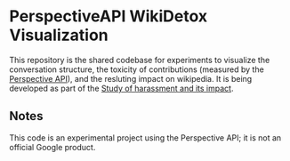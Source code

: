 # PerspectiveAPI WikiDetox Visualization

This repository is the shared codebase for experiments to visualize the
conversation structure, the toxicity of contributions (measured by the
[Perspective API](https://www.perspectivepai.com)), and the resluting
impact on wikipedia. It is being developed as part of the [Study of
harassment and its
impact](https://meta.wikimedia.org/wiki/Research:Study_of_harassment_and_its_impact).

## Notes

This code is an experimental project using the Perspective API; it is not an official Google product.
